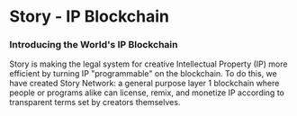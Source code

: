 # Story - IP Blockchain

### Introducing the World's IP Blockchain

Story is making the legal system for creative Intellectual Property (IP) more efficient by turning IP "programmable" on the blockchain. To do this, we have created Story Network: a general purpose layer 1 blockchain where people or programs alike can license, remix, and monetize IP according to transparent terms set by creators themselves.
